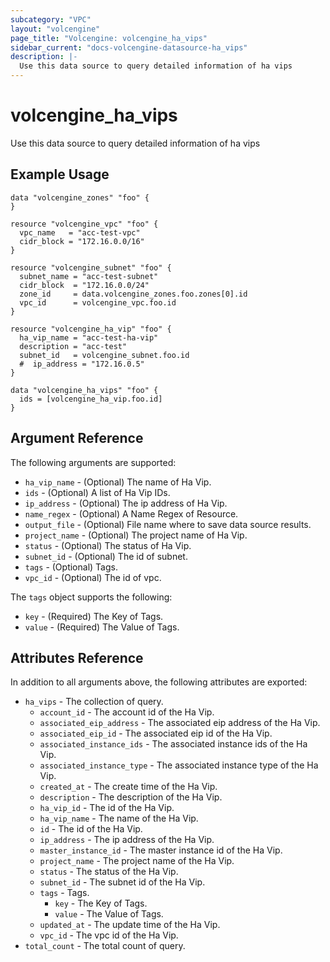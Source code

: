 ```yaml
---
subcategory: "VPC"
layout: "volcengine"
page_title: "Volcengine: volcengine_ha_vips"
sidebar_current: "docs-volcengine-datasource-ha_vips"
description: |-
  Use this data source to query detailed information of ha vips
---
```

# volcengine_ha_vips
Use this data source to query detailed information of ha vips
## Example Usage
```hcl
data "volcengine_zones" "foo" {
}

resource "volcengine_vpc" "foo" {
  vpc_name   = "acc-test-vpc"
  cidr_block = "172.16.0.0/16"
}

resource "volcengine_subnet" "foo" {
  subnet_name = "acc-test-subnet"
  cidr_block  = "172.16.0.0/24"
  zone_id     = data.volcengine_zones.foo.zones[0].id
  vpc_id      = volcengine_vpc.foo.id
}

resource "volcengine_ha_vip" "foo" {
  ha_vip_name = "acc-test-ha-vip"
  description = "acc-test"
  subnet_id   = volcengine_subnet.foo.id
  #  ip_address = "172.16.0.5"
}

data "volcengine_ha_vips" "foo" {
  ids = [volcengine_ha_vip.foo.id]
}
```
## Argument Reference
The following arguments are supported:
* `ha_vip_name` - (Optional) The name of Ha Vip.
* `ids` - (Optional) A list of Ha Vip IDs.
* `ip_address` - (Optional) The ip address of Ha Vip.
* `name_regex` - (Optional) A Name Regex of Resource.
* `output_file` - (Optional) File name where to save data source results.
* `project_name` - (Optional) The project name of Ha Vip.
* `status` - (Optional) The status of Ha Vip.
* `subnet_id` - (Optional) The id of subnet.
* `tags` - (Optional) Tags.
* `vpc_id` - (Optional) The id of vpc.

The `tags` object supports the following:

* `key` - (Required) The Key of Tags.
* `value` - (Required) The Value of Tags.

## Attributes Reference
In addition to all arguments above, the following attributes are exported:
* `ha_vips` - The collection of query.
    * `account_id` - The account id of the Ha Vip.
    * `associated_eip_address` - The associated eip address of the Ha Vip.
    * `associated_eip_id` - The associated eip id of the Ha Vip.
    * `associated_instance_ids` - The associated instance ids of the Ha Vip.
    * `associated_instance_type` - The associated instance type of the Ha Vip.
    * `created_at` - The create time of the Ha Vip.
    * `description` - The description of the Ha Vip.
    * `ha_vip_id` - The id of the Ha Vip.
    * `ha_vip_name` - The name of the Ha Vip.
    * `id` - The id of the Ha Vip.
    * `ip_address` - The ip address of the Ha Vip.
    * `master_instance_id` - The master instance id of the Ha Vip.
    * `project_name` - The project name of the Ha Vip.
    * `status` - The status of the Ha Vip.
    * `subnet_id` - The subnet id of the Ha Vip.
    * `tags` - Tags.
        * `key` - The Key of Tags.
        * `value` - The Value of Tags.
    * `updated_at` - The update time of the Ha Vip.
    * `vpc_id` - The vpc id of the Ha Vip.
* `total_count` - The total count of query.


